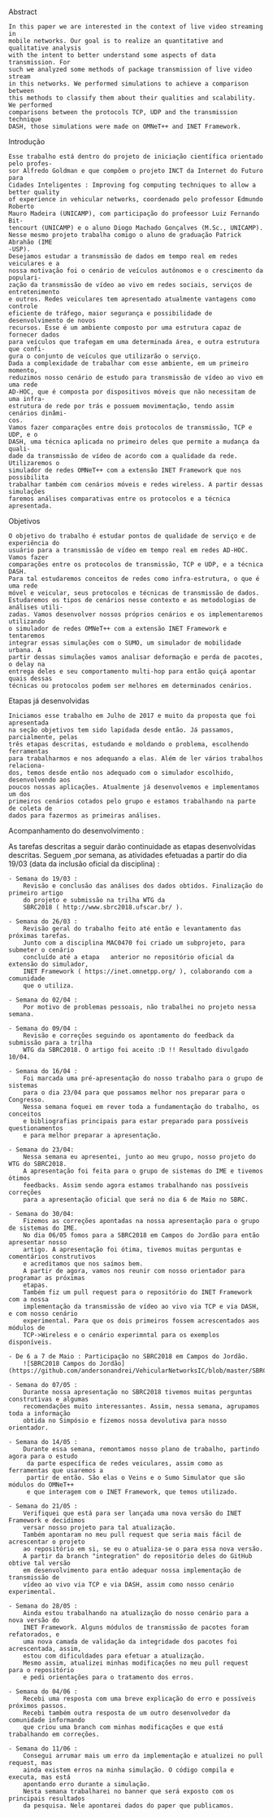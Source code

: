 Abstract

	In this paper we are interested in the context of live video streaming in
	mobile networks. Our goal is to realize an quantitative and qualitative analysis
	with the intent to better understand some aspects of data transmission. For
	such we analyzed some methods of package transmission of live video stream
	in this networks. We performed simulations to achieve a comparison between
	this methods to classify them about their qualities and scalability. We performed
	comparisons between the protocols TCP, UDP and the transmission technique
	DASH, those simulations were made on OMNeT++ and INET Framework.

Introdução

	Esse trabalho está dentro do projeto de iniciação científica orientado pelo profes-
	sor Alfredo Goldman e que compõem o projeto INCT da Internet do Futuro para
	Cidades Inteligentes : Improving fog computing techniques to allow a better quality
	of experience in vehicular networks, coordenado pelo professor Edmundo Roberto
	Mauro Madeira (UNICAMP), com participação do profeessor Luiz Fernando Bit-
	tencourt (UNICAMP) e o aluno Diogo Machado Gonçalves (M.Sc., UNICAMP).
	Nesse mesmo projeto trabalha comigo o aluno de graduação Patrick Abrahão (IME
	-USP).
	Desejamos estudar a transmissão de dados em tempo real em redes veiculares e a
	nossa motivação foi o cenário de veículos autônomos e o crescimento da populari-
	zação da transmissão de vídeo ao vivo em redes sociais, serviços de entretenimento
	e outros. Redes veiculares tem apresentado atualmente vantagens como controle
	eficiente de tráfego, maior segurança e possibilidade de desenvolvimento de novos
	recursos. Esse é um ambiente composto por uma estrutura capaz de fornecer dados
	para veículos que trafegam em uma determinada área, e outra estrutura que confi-
	gura o conjunto de veículos que utilizarão o serviço.
	Dada a complexidade de trabalhar com esse ambiente, em um primeiro momento,
	reduzimos nosso cenário de estudo para transmissão de vídeo ao vivo em uma rede
	AD-HOC, que é composta por dispositivos móveis que não necessitam de uma infra-
	estrutura de rede por trás e possuem movimentação, tendo assim cenários dinâmi-
	cos.
	Vamos fazer comparações entre dois protocolos de transmissão, TCP e UDP, e o
	DASH, uma técnica aplicada no primeiro deles que permite a mudança da quali-
	dade da transmissão de vídeo de acordo com a qualidade da rede. Utilizaremos o
	simulador de redes OMNeT++ com a extensão INET Framework que nos possibilita
	trabalhar também com cenários móveis e redes wireless. A partir dessas simulações
	faremos análises comparativas entre os protocolos e a técnica apresentada.

Objetivos

	O objetivo do trabalho é estudar pontos de qualidade de serviço e de experiência do
	usuário para a transmissão de vídeo em tempo real em redes AD-HOC. Vamos fazer
	comparações entre os protocolos de transmissão, TCP e UDP, e a técnica DASH.
	Para tal estudaremos conceitos de redes como infra-estrutura, o que é uma rede
	móvel e veicular, seus protocolos e técnicas de transmissão de dados.
	Estudaremos os tipos de cenários nesse contexto e as metodologias de análises utili-
	zadas. Vamos desenvolver nossos próprios cenários e os implementaremos utilizando
	o simulador de redes OMNeT++ com a extensão INET Framework e tentaremos
	integrar essas simulações com o SUMO, um simulador de mobilidade urbana. A
	partir dessas simulações vamos analisar deformação e perda de pacotes, o delay na
	entrega deles e seu comportamento multi-hop para então quiçá apontar quais dessas
	técnicas ou protocolos podem ser melhores em determinados cenários.

Etapas já desenvolvidas

	Iniciamos esse trabalho em Julho de 2017 e muito da proposta que foi apresentada
	na seção objetivos tem sido lapidada desde então. Já passamos, parcialmente, pelas
	três etapas descritas, estudando e moldando o problema, escolhendo ferramentas
	para trabalharmos e nos adequando a elas. Além de ler vários trabalhos relaciona-
	dos, temos desde então nos adequado com o simulador escolhido, desenvolvendo aos
	poucos nossas aplicações. Atualmente já desenvolvemos e implementamos um dos
	primeiros cenários cotados pelo grupo e estamos trabalhando na parte de coleta de
	dados para fazermos as primeiras análises.


Acompanhamento do desenvolvimento :

As tarefas descritas a seguir darão continuidade as etapas desenvolvidas descritas.
Seguem ,por semana, as atividades efetuadas a partir do dia 19/03 (data da inclusão oficial da disciplina) :

	- Semana do 19/03 : 
		Revisão e conclusão das análises dos dados obtidos. Finalização do primeiro artigo
		do projeto e submissão na trilha WTG da 
		SBRC2018 ( http://www.sbrc2018.ufscar.br/ ).

	- Semana do 26/03 : 
		Revisão geral do trabalho feito até então e levantamento das próximas tarefas. 
		Junto com a disciplina MAC0470 foi criado um subprojeto, para submeter o cenário
		concluído até a etapa	anterior no repositório oficial da extensão do simulador, 
		INET Framework ( https://inet.omnetpp.org/ ), colaborando com a comunidade 
		que o utiliza.

	- Semana do 02/04 : 
		Por motivo de problemas pessoais, não trabalhei no projeto nessa semana.

	- Semana do 09/04 :
		Revisão e correções seguindo os apontamento do feedback da submissão para a trilha
		WTG da SBRC2018. O artigo foi aceito :D !! Resultado divulgado 10/04.

	- Semana do 16/04 :
		Foi marcada uma pré-apresentação do nosso trabalho para o grupo de sistemas 
		para o dia 23/04 para que possamos melhor nos preparar para o Congresso.
		Nessa semana foquei em rever toda a fundamentação do trabalho, os conceitos 
		e bibliografias principais para estar preparado para possíveis questionamentos 
		e para melhor preparar a apresentação.

	- Semana do 23/04:
		Nessa semana eu apresentei, junto ao meu grupo, nosso projeto do WTG do SBRC2018.
		A apresentação foi feita para o grupo de sistemas do IME e tivemos ótimos
		feedbacks. Assim sendo agora estamos trabalhando nas possíveis correções 
		para a apresentação oficial que será no dia 6 de Maio no SBRC.

	- Semana do 30/04:
		Fizemos as correções apontadas na nossa apresentação para o grupo de sistemas do IME.
		No dia 06/05 fomos para a SBRC2018 em Campos do Jordão para então apresentar nosso
		artigo. A apresentação foi ótima, tivemos muitas perguntas e comentários construtivos
		e acreditamos que nos saímos bem.
		A partir de agora, vamos nos reunir com nosso orientador para programar as próximas
		etapas.
		Também fiz um pull request para o repositório do INET Framework com a nossa 
		implementação da transmissão de vídeo ao vivo via TCP e via DASH, e com nosso cenário 
		experimental. Para que os dois primeiros fossem acrescentados aos módulos de 
		TCP->Wireless e o cenário experimntal para os exemplos disponíveis.

	- De 6 a 7 de Maio : Participação no SBRC2018 em Campos do Jordão. 
		![SBRC2018 Campos do Jordão](https://github.com/andersonandrei/VehicularNetworksIC/blob/master/SBRC2018/1.jpg)

	- Semana do 07/05 :
		Durante nossa apresentação no SBRC2018 tivemos muitas perguntas construtivas e algumas 	
		recomendações muito interessantes. Assim, nessa semana, agrupamos toda a informação 
		obtida no Simpósio e fizemos nossa devolutiva para nosso orientador.

	- Semana do 14/05 :
		Durante essa semana, remontamos nosso plano de trabalho, partindo agora para o estudo
		 da parte específica de redes veiculares, assim como as ferramentas que usaremos a 
		 partir de então. São elas o Veins e o Sumo Simulator que são módulos do OMNeT++ 
		 e que interagem com o INET Framework, que temos utilizado.

	- Semana do 21/05 :
		Verifiquei que está para ser lançada uma nova versão do INET Framework e decidimos
		versar nosso projeto para tal atualização.
		Também apontaram no meu pull request que seria mais fácil de acrescentar o projeto 
		ao repositório em si, se eu o atualiza-se o para essa nova versão.
		A partir da branch "integration" do repositório deles do GitHub obtive tal versão 
		em desenvolvimento para então adequar nossa implementação de transmissão de 
		vídeo ao vivo via TCP e via DASH, assim como nosso cenário experimental.

	- Semana do 28/05 :
		Ainda estou trabalhando na atualização do nosso cenário para a nova versão do 
		INET Framework. Alguns módulos de transmissão de pacotes foram refatorados, e 
		uma nova camada de validação da integridade dos pacotes foi acrescentada, assim, 
		estou com dificuldades para efetuar a atualização.
		Mesmo assim, atualizei minhas modificações no meu pull request para o repositório 
		e pedi orientações para o tratamento dos erros.

	- Semana do 04/06 : 
		Recebi uma resposta com uma breve explicação do erro e possíveis próximos passos. 
		Recebi também outra resposta de um outro desenvolvedor da comunidade informando 
		que criou uma branch com minhas modificações e que está trabalhando em correções.

	- Semana do 11/06 :
		Consegui arrumar mais um erro da implementação e atualizei no pull request, mas 
		ainda existem erros na minha simulação. O código compila e executa, mas está 
		apontando erro durante a simulação.
		Nesta semana trabalharei no banner que será exposto com os principais resultados 
		da pesquisa. Nele apontarei dados do paper que publicamos.

	

